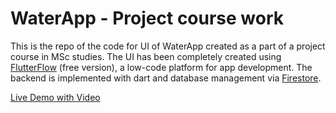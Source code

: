 ﻿# WaterApp - Project course work

This is the repo of the code for UI of WaterApp created as a part of a project course in MSc studies.
The UI has been completely created using [FlutterFlow](https://www.flutterflow.io/) (free version), a low-code platform for app development.
The backend is implemented with dart and database management via [Firestore](https://firebase.google.com/docs/firestore).

[Live Demo with Video](https://github.com/pebeliss/WaterApp-FlutterFlow-Project/docs/WaterAppDemo.MP4)


